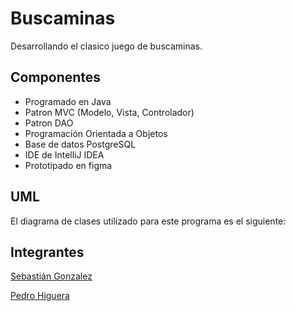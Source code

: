 # Buscaminas

Desarrollando el clasico juego de buscaminas.

## Componentes

- Programado en Java
- Patron MVC (Modelo, Vista, Controlador)
- Patron DAO
- Programación Orientada a Objetos
- Base de datos PostgreSQL
- IDE de IntelliJ IDEA
- Prototipado en figma

## UML

El diagrama de clases utilizado para este programa es el siguiente:

## Integrantes

[Sebastián Gonzalez](https://github.com/Ghostian-gif)

[Pedro Higuera](https://github.com/PedroHigueraG)
